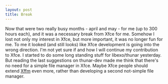 ```yaml
---
layout: post
title: Break
---
```


Now that were two really busy months - april and may - for me (up to 300 hours each), and it was a necessary break from Xfce for me. Somehow I lost not only my interest in Xfce, but more important, it was no longer fun for me. To me it looked (and still looks) like Xfce development is going into the wrong direction. I'm not yet sure if and how I will continue my contribution to Xfce. I started to do some long standing stuff for libexo/thunar yesterday. But reading the last suggestions on thunar-dev made me think that there's no need for a simple file manager in Xfce. Maybe Xfce people should extend <a href="http://xffm.sourceforge.net/">Xffm</a> even more, rather than developing a second not-simple file manager.
